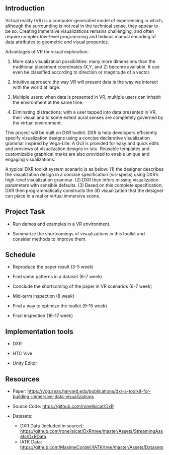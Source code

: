 ## Introduction

Virtual reality (VR) is a computer-generated model of experiencing in which, although the surrounding is not real in the technical sense, they appear to be so. Creating immersive visualizations remains challenging, and often require complex low-level programming and tedious manual encoding of data attributes to geometric and visual properties.

Advantages of VR for visual exploration: 

1. More data visualization possibilities: many more dimensions than the traditional placement coordinates (X,Y, and Z) become available. It can even be classified according to direction or magnitude of a vector. 

2. Intuitive approach: the way VR will present data is the way we interact with the world at large.

3. Multiple users: when data is presented in VR, multiple users can inhabit the environment at the same time.

4. Eliminating distractions: with a user tapped into data presented in VR, their visual and to some extent aural senses are completely governed by the virtual environment.

This project will be built on DXR toolkit. DXR is help developers efficiently specify visualization designs using a concise declarative visualization grammar inspired by Vega-Lite. A GUI is provided for easy and quick edits and previews of visualization designs in-situ. Reusable templates and customizable graphical marks are also provided to enable unique and engaging visualizations. 

A typical DXR toolkit system scenario is as below: (1) the designer describes the visualization design in a concise specification (vis-specs) using DXR’s high-level visualization grammar. (2) DXR then infers missing visualization parameters with sensible defaults. (3) Based on this complete specification, DXR then programmatically constructs the 3D visualization that the designer can place in a real or virtual immersive scene. 

## Project Task

*  Run demos and examples in a VR environment.

*  Summarize the shortcomings of visualizations in this toolkit and consider methods to improve them. 

## Schedule

*  Reproduce the paper result (3-5 week)

*  Find some patterns in a dataset (6-7 week)

*  Conclude the shortcoming of the paper in VR scenarios (6-7 week)

*  Mid-term inspection (8 week)

*  Find a way to optimize the toolkit (9-15 week)

*  Final inspection (16-17 week)

## Implementation tools

*  DXR

*  HTC Vive

*  Unity Editor 

## Resources

*  Paper: https://vcg.seas.harvard.edu/publications/dxr-a-toolkit-for-building-immersive-data-visualizations

*  Source Code: https://github.com/ronellsicat/DxR

*  Datasets:
   *  DXR Data (included in source): https://github.com/ronellsicat/DxR/tree/master/Assets/StreamingAssets/DxRData
   *  IATK Data: https://github.com/MaximeCordeil/IATK/tree/master/Assets/Datasets
